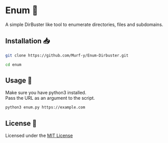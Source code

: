 # Enum 📁

A simple DirBuster like tool to enumerate directories, files and subdomains.

## Installation 📥

```bash
git clone https://github.com/Murf-y/Enum-Dirbuster.git

cd enum
```

## Usage 📝

Make sure you have python3 installed.<br>
Pass the URL as an argument to the script.

```bash
python3 enum.py https://example.com
```

## License 📜

Licensed under the [MIT License](./LICENSE.md)
